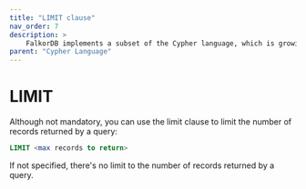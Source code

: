 ```yaml
---
title: "LIMIT clause"
nav_order: 7
description: >
    FalkorDB implements a subset of the Cypher language, which is growing as development continues.
parent: "Cypher Language"
---
```


# LIMIT

Although not mandatory, you can use the limit clause
to limit the number of records returned by a query:

```sql
LIMIT <max records to return>
```

If not specified, there's no limit to the number of records returned by a query.